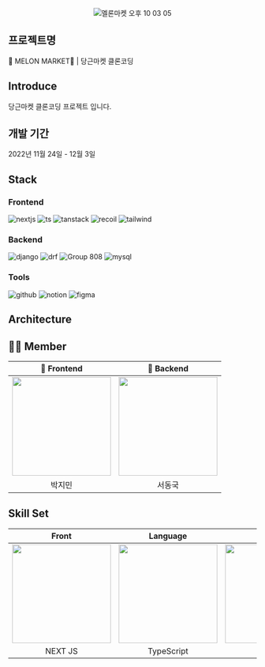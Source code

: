 <div align="center">
  
![멜론마켓 오후 10 03 05](https://user-images.githubusercontent.com/103014298/204090381-7e1a3436-b8ea-4b2e-9dab-52ee92cbc8ae.png)
  
</div>

## 프로젝트명

🍈 MELON MARKET🍈 | 당근마켓 클론코딩

## Introduce

당근마켓 클론코딩 프로젝트 입니다.

## 개발 기간

2022년 11월 24일 - 12월 3일

## Stack

### Frontend

![nextjs](https://user-images.githubusercontent.com/103014298/203785879-aa16c897-545a-41e2-a939-6003755f5f8a.png) ![ts](https://user-images.githubusercontent.com/103014298/203785901-7c323a52-aed5-40f1-a550-9a5a653631f2.png) ![tanstack](https://user-images.githubusercontent.com/103014298/203785929-9b026085-24a3-49e5-9fea-2dbab3925ed7.png) ![recoil](https://user-images.githubusercontent.com/103014298/203785957-b264edd5-b314-4080-bdc2-973229a48c8c.png) ![tailwind](https://user-images.githubusercontent.com/103014298/203786001-9d184727-3fa2-458f-b5ee-4681f9e6ae75.png)


### Backend

![django](https://user-images.githubusercontent.com/103014298/203786580-b64271a3-9e79-4958-8629-44c58c6e39ec.png) ![drf](https://user-images.githubusercontent.com/103014298/203786620-9f8e5776-ac8a-4a9a-be37-60137f6aed13.png) ![Group 808](https://user-images.githubusercontent.com/103014298/203786627-52f269ee-5d08-43be-a90c-0887448c475e.png) ![mysql](https://user-images.githubusercontent.com/103014298/206906430-84dac595-7d25-476c-a37c-b7b1286a0d84.png)


### Tools
![github](https://user-images.githubusercontent.com/103014298/190316017-c8dd72bd-e4a3-408a-ad1f-91a9a2075947.png) ![notion](https://user-images.githubusercontent.com/103014298/190316126-b4ca088a-b0ee-45dc-802f-a4f1e97b928f.png) ![figma](https://user-images.githubusercontent.com/103014298/190316137-5f96be1b-e212-49c8-9db2-3fc0a4988111.png) 
## Architecture


## 🧑‍💻 Member

<div align="center">

| 🧑 Frontend | 🧑 Backend |
| :---: | :---: | 
| [<img src= "https://avatars.githubusercontent.com/u/103014298?v=4" width = "200">](https://github.com/keepinblazing)| [<img src="https://avatars.githubusercontent.com/u/94242504?v=4" width = "200">](https://github.com/DongGuk-Seo)|
| 박지민 | 서동국 | 

</div>

## Skill Set

<div align="center">

| Front | Language | Back | Database |
| :---: | :---: | :---: | :---: |
| <img src= "https://upload.wikimedia.org/wikipedia/commons/thumb/8/8e/Nextjs-logo.svg/330px-Nextjs-logo.svg.png" width = "200">| <img src="https://upload.wikimedia.org/wikipedia/commons/thumb/4/4c/Typescript_logo_2020.svg/220px-Typescript_logo_2020.svg.png" width = "200">| <img src="https://s3-ap-northeast-2.amazonaws.com/opentutorials-user-file/course/4201/11834.png" width = "200">| <img src="https://i0.wp.com/thinkground.studio/wp-content/uploads/2019/04/190419_MySQL-Logo.png?w=363&ssl=1" width = "200" >|
| NEXT JS | TypeScript | django | MySQL |

</div>

